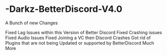 # -Darkz-BetterDiscord-V4.0
A Bunch of new Changes

Fixed Lag Issues within this Version of Better Discord
Fixed Crashing issues
Fixed Audio Issues
Fixed Joining a VC then Discord Crashes 
Got rid of Plugins that are not being Updated or supported by BetterDiscord 
Much More
 
